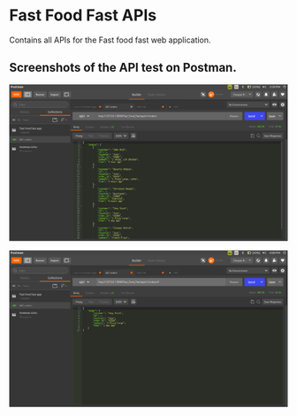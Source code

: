 # Fast Food Fast APIs

Contains all APIs for the Fast food fast web application.

## Screenshots of the API test on Postman.

![GEt_all](pics/Get_all.png)

![GEt_one](pics/get_one.png)